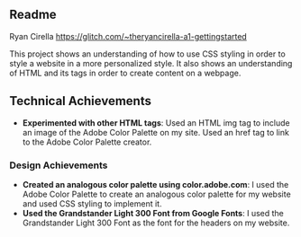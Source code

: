 Readme
---

Ryan Cirella
https://glitch.com/~theryancirella-a1-gettingstarted

This project shows an understanding of how to use CSS styling in order to style a website in a more personalized style.
It also shows an understanding of HTML and its tags in order to create content on a webpage.

## Technical Achievements
- **Experimented with other HTML tags**: Used an HTML img tag to include an image of the Adobe Color Palette on my site. Used an href tag to link to the Adobe Color Palette creator.

### Design Achievements
- **Created an analogous color palette using color.adobe.com**: I used the Adobe Color Palette to create an analogous color palette for my website and used CSS  styling to implement it.
- **Used the Grandstander Light 300 Font from Google Fonts**: I used the Grandstander Light 300 Font as the font for the headers on my website.